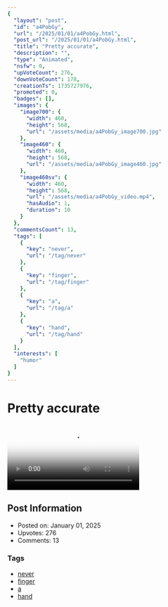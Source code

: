 ```yaml
---
{
  "layout": "post",
  "id": "a4PobGy",
  "url": "/2025/01/01/a4PobGy.html",
  "post_url": "/2025/01/01/a4PobGy.html",
  "title": "Pretty accurate",
  "description": "",
  "type": "Animated",
  "nsfw": 0,
  "upVoteCount": 276,
  "downVoteCount": 178,
  "creationTs": 1735727976,
  "promoted": 0,
  "badges": [],
  "images": {
    "image700": {
      "width": 460,
      "height": 568,
      "url": "/assets/media/a4PobGy_image700.jpg"
    },
    "image460": {
      "width": 460,
      "height": 568,
      "url": "/assets/media/a4PobGy_image460.jpg"
    },
    "image460sv": {
      "width": 460,
      "height": 568,
      "url": "/assets/media/a4PobGy_video.mp4",
      "hasAudio": 1,
      "duration": 10
    }
  },
  "commentsCount": 13,
  "tags": [
    {
      "key": "never",
      "url": "/tag/never"
    },
    {
      "key": "finger",
      "url": "/tag/finger"
    },
    {
      "key": "a",
      "url": "/tag/a"
    },
    {
      "key": "hand",
      "url": "/tag/hand"
    }
  ],
  "interests": [
    "humor"
  ]
}
---
```


# Pretty accurate

<video controls playsinline loop poster="/assets/media/a4PobGy_image460.jpg">
  <source src="/assets/media/a4PobGy_video.mp4" type="video/mp4">
  Your browser does not support the video tag.
</video>

## Post Information

- Posted on: January 01, 2025
- Upvotes: 276
- Comments: 13

### Tags

- [never](/tag/never)
- [finger](/tag/finger)
- [a](/tag/a)
- [hand](/tag/hand)
